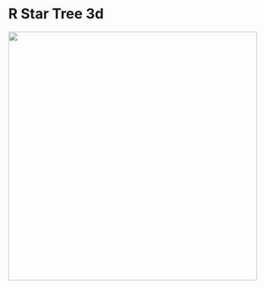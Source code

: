# R Star Tree 3d
<img src="https://github.com/TrustinN/RRT-path-planning/blob/main/r_trees/examples/r_tree_3d.mov" width="500">
